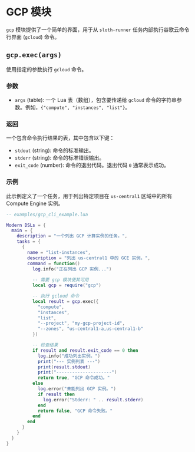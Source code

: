 # GCP 模块

`gcp` 模块提供了一个简单的界面，用于从 `sloth-runner` 任务内部执行谷歌云命令行界面 (`gcloud`) 命令。

## `gcp.exec(args)`

使用指定的参数执行 `gcloud` 命令。

### 参数

*   `args` (table): 一个 Lua 表（数组），包含要传递给 `gcloud` 命令的字符串参数。例如，`{"compute", "instances", "list"}`。

### 返回

一个包含命令执行结果的表，其中包含以下键：

*   `stdout` (string): 命令的标准输出。
*   `stderr` (string): 命令的标准错误输出。
*   `exit_code` (number): 命令的退出代码。退出代码 `0` 通常表示成功。

### 示例

此示例定义了一个任务，用于列出特定项目在 `us-central1` 区域中的所有 Compute Engine 实例。

```lua
-- examples/gcp_cli_example.lua

Modern DSLs = {
  main = {
    description = "一个列出 GCP 计算实例的任务。",
    tasks = {
      {
        name = "list-instances",
        description = "列出 us-central1 中的 GCE 实例。",
        command = function()
          log.info("正在列出 GCP 实例...")
          
          -- 需要 gcp 模块使其可用
          local gcp = require("gcp")

          -- 执行 gcloud 命令
          local result = gcp.exec({
            "compute", 
            "instances", 
            "list", 
            "--project", "my-gcp-project-id",
            "--zones", "us-central1-a,us-central1-b"
          })

          -- 检查结果
          if result and result.exit_code == 0 then
            log.info("成功列出实例。")
            print("--- 实例列表 ---")
            print(result.stdout)
            print("---------------------")
            return true, "GCP 命令成功。"
          else
            log.error("未能列出 GCP 实例。")
            if result then
              log.error("Stderr: " .. result.stderr)
            end
            return false, "GCP 命令失败。"
          end
        end
      }
    }
  }
}
```
